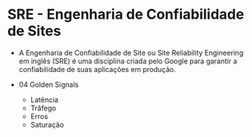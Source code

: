 # SRE - Engenharia de Confiabilidade de Sites

- A Engenharia de Confiabilidade de Site ou Site Reliability Engineering em inglês (SRE) é uma disciplina criada pelo Google para garantir a confiabilidade de suas aplicações em produção.

- 04 Golden Signals
  - Latência
  - Trâfego
  - Erros
  - Saturação

